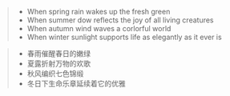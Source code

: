 > - When spring rain wakes up the fresh green
> - When summer dow reflects the joy of all living creatures
> - When autumn wind waves a corlorful world
> - When winter sunlight supports life as elegantly as it ever is

> - 春雨催醒春日的嫩绿
> - 夏露折射万物的欢歌
> - 秋风编织七色锦缎
> - 冬日下生命乐章延续着它的优雅
